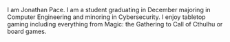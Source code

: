 I am Jonathan Pace.
I am a student graduating in December majoring in Computer Engineering and minoring in Cybersecurity. 
I enjoy tabletop gaming including everything from Magic: the Gathering to Call of Cthulhu or board games. 
